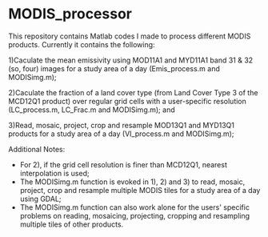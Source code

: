 # MODIS_processor
This repository contains Matlab codes I made to process different MODIS products. Currently it contains the following:

 1)Caculate the mean emissivity using MOD11A1 and MYD11A1 band 31 & 32 (so, four) images for a study area of a day (Emis_process.m and MODISimg.m);
 
 2)Caculate the fraction of a land cover type (from Land Cover Type 3 of the MCD12Q1 product) over regular grid cells with a user-specific resolution (LC_process.m, LC_Frac.m and MODISimg.m); and
 
 3)Read, mosaic, project, crop and resample MOD13Q1 and MYD13Q1 products for a study area of a day (VI_process.m and MODISimg.m);

Additional Notes:
 - For 2), if the grid cell resolution is finer than MCD12Q1, nearest interpolation is used;
 - The MODISimg.m function is evoked in 1), 2) and 3) to read, mosaic, project, crop and resample multiple MODIS tiles for a study area of a day using GDAL;
 - The MODISimg.m function can also work alone for the users' specific problems on reading, mosaicing, projecting, cropping and resampling multiple tiles of other products.
